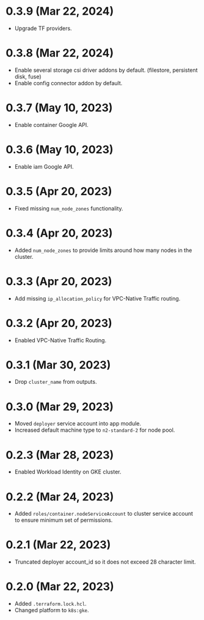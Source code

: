 # 0.3.9 (Mar 22, 2024)
* Upgrade TF providers.

# 0.3.8 (Mar 22, 2024)
* Enable several storage csi driver addons by default. (filestore, persistent disk, fuse)
* Enable config connector addon by default.

# 0.3.7 (May 10, 2023)
* Enable container Google API.

# 0.3.6 (May 10, 2023)
* Enable iam Google API.

# 0.3.5 (Apr 20, 2023)
* Fixed missing `num_node_zones` functionality.

# 0.3.4 (Apr 20, 2023)
* Added `num_node_zones` to provide limits around how many nodes in the cluster.

# 0.3.3 (Apr 20, 2023)
* Add missing `ip_allocation_policy` for VPC-Native Traffic routing.

# 0.3.2 (Apr 20, 2023)
* Enabled VPC-Native Traffic Routing.

# 0.3.1 (Mar 30, 2023)
* Drop `cluster_name` from outputs.

# 0.3.0 (Mar 29, 2023)
* Moved `deployer` service account into app module.
* Increased default machine type to `n2-standard-2` for node pool.

# 0.2.3 (Mar 28, 2023)
* Enabled Workload Identity on GKE cluster.

# 0.2.2 (Mar 24, 2023)
* Added `roles/container.nodeServiceAccount` to cluster service account to ensure minimum set of permissions.

# 0.2.1 (Mar 22, 2023)
* Truncated deployer account_id so it does not exceed 28 character limit.

# 0.2.0 (Mar 22, 2023)
* Added `.terraform.lock.hcl`.
* Changed platform to `k8s:gke`.
